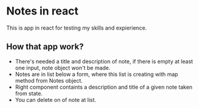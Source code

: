 # Notes in react
This is app in react for testing my skills and expierience.

## How that app work?
- There's needed a title and description of note, if there is empty at least one input, note object won't be made.
- Notes are in list below a form, where this list is creating with map method from Notes object.
- Right component containts a description and title of a given note taken from state.
- You can delete on of note at list.
